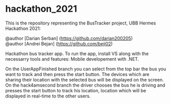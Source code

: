 # hackathon_2021

This is the repository representing the BusTracker project, UBB Hermes Hackathon 2021:

@author [Darian Serban] (https://github.com/darian200205) <br/>
@author [Andrei Bejan] (https://github.com/beji02)


Hackathon bus tracker app.
To run the app, install VS along with the necessarry tools and features: Mobile developement with .NET.

On the UserAppFinished branch you can select from the top bar the bus you want to track and then press the start button. The devices which are sharing their location with the selected bus will be displayed on the screen.
On the hack4amsecond branch the driver chooses the bus he is driving and presses the start button to track his location, location which will be displayed in real-time to the other users.
